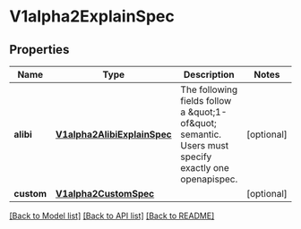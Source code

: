 # V1alpha2ExplainSpec

## Properties
Name | Type | Description | Notes
------------ | ------------- | ------------- | -------------
**alibi** | [**V1alpha2AlibiExplainSpec**](V1alpha2AlibiExplainSpec.md) | The following fields follow a \&quot;1-of\&quot; semantic. Users must specify exactly one openapispec. | [optional] 
**custom** | [**V1alpha2CustomSpec**](V1alpha2CustomSpec.md) |  | [optional] 

[[Back to Model list]](../README.md#documentation-for-models) [[Back to API list]](../README.md#documentation-for-api-endpoints) [[Back to README]](../README.md)


